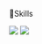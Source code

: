 

🤫Skills


<img src="https://img.shields.io/badge/JavaScript-#F7DF1E?style=for-the-brige&logo=JavaScript&logoColor=white"/>
<img src="https://img.shields.io/badge/JAVA-007396?style=for-the-badge&logo=java&logoColor=white">
